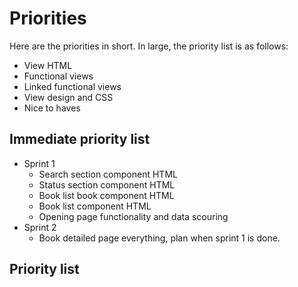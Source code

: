 # Priorities

Here are the priorities in short. In large, the priority list is as follows:

- View HTML
- Functional views
- Linked functional views
- View design and CSS
- Nice to haves

## Immediate priority list

- Sprint 1
    - Search section component HTML
    - Status section component HTML
    - Book list book component HTML
    - Book list component HTML
    - Opening page functionality and data scouring
- Sprint 2
    - Book detailed page everything, plan when sprint 1 is done.

## Priority list


